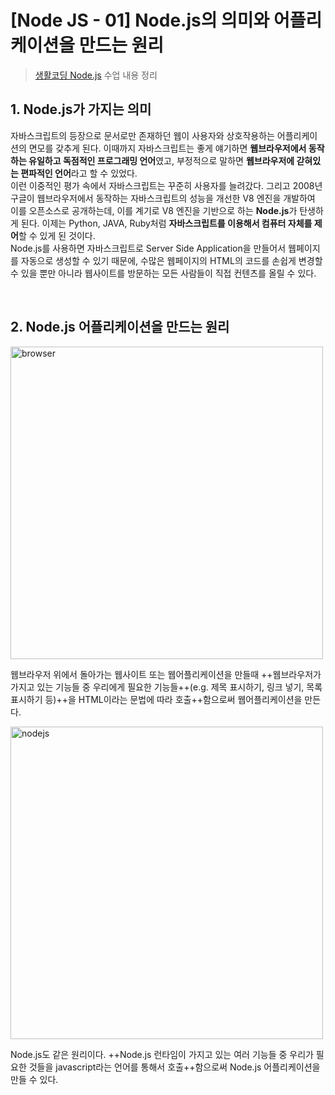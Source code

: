 # [Node JS - 01] Node.js의 의미와 어플리케이션을 만드는 원리

> [생활코딩 Node.js](https://www.youtube.com/playlist?list=PLuHgQVnccGMA9QQX5wqj6ThK7t2tsGxjm) 수업 내용 정리

## 1. Node.js가 가지는 의미

자바스크립트의 등장으로 문서로만 존재하던 웹이 사용자와 상호작용하는 어플리케이션의 면모를 갖추게 된다. 이때까지 자바스크립트는 좋게 얘기하면 **웹브라우저에서 동작하는 유일하고 독점적인 프로그래밍 언어**였고, 부정적으로 말하면 **웹브라우저에 갇혀있는 편파적인 언어**라고 할 수 있었다.  
이런 이중적인 평가 속에서 자바스크립트는 꾸준히 사용자를 늘려갔다. 그리고 2008년 구글이 웹브라우저에서 동작하는 자바스크립트의 성능을 개선한 V8 엔진을 개발하여 이를 오픈소스로 공개하는데, 이를 계기로 V8 엔진을 기반으로 하는 **Node.js**가 탄생하게 된다. 이제는 Python, JAVA, Ruby처럼 **자바스크립트를 이용해서 컴퓨터 자체를 제어**할 수 있게 된 것이다.  
Node.js를 사용하면 자바스크립트로 Server Side Application을 만들어서 웹페이지를 자동으로 생성할 수 있기 때문에, 수많은 웹페이지의 HTML의 코드를 손쉽게 변경할 수 있을 뿐만 아니라 웹사이트를 방문하는 모든 사람들이 직접 컨텐츠를 올릴 수 있다.

<br />

## 2. Node.js 어플리케이션을 만드는 원리

<img src="https://user-images.githubusercontent.com/42695954/64765253-c3422b80-d57e-11e9-96cd-833b77696a60.PNG" alt="browser" width="500"/>

웹브라우저 위에서 돌아가는 웹사이트 또는 웹어플리케이션을 만들때 ++웹브라우저가 가지고 있는 기능들 중 우리에게 필요한 기능들++(e.g. 제목 표시하기, 링크 넣기, 목록 표시하기 등)++을 HTML이라는 문법에 따라 호출++함으로써 웹어플리케이션을 만든다.

<img src="https://user-images.githubusercontent.com/42695954/64765275-ce955700-d57e-11e9-844c-4493464f272e.PNG" alt="nodejs" width="500"/>

Node.js도 같은 원리이다. ++Node.js 런타임이 가지고 있는 여러 기능들 중 우리가 필요한 것들을 javascript라는 언어를 통해서 호출++함으로써 Node.js 어플리케이션을 만들 수 있다.
